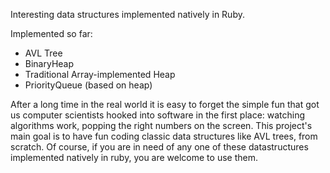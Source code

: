 Interesting data structures implemented natively in Ruby. 

Implemented so far:
 - AVL Tree
 - BinaryHeap
 - Traditional Array-implemented Heap
 - PriorityQueue (based on heap)
 

After a long time in the real world it is easy to forget the simple fun that got us computer scientists hooked into software in the first place: watching algorithms work, popping the right numbers on the screen. This project's main goal is to have fun coding classic data structures like AVL trees, from scratch. Of course, if you are in need of any one of these datastructures implemented natively in ruby, you are welcome to use them.



